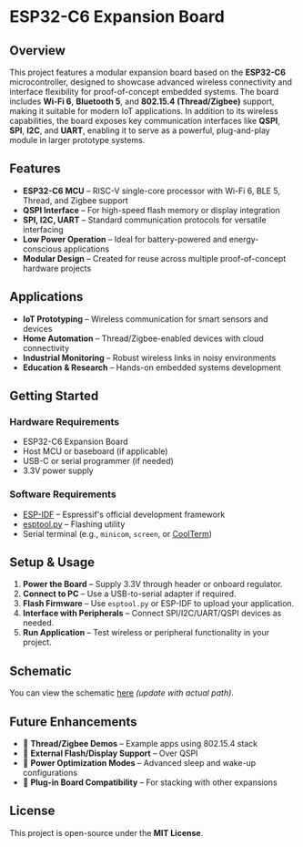 # ESP32-C6 Expansion Board

## Overview

This project features a modular expansion board based on the **ESP32-C6** microcontroller, designed to showcase advanced wireless connectivity and interface flexibility for proof-of-concept embedded systems. The board includes **Wi-Fi 6**, **Bluetooth 5**, and **802.15.4 (Thread/Zigbee)** support, making it suitable for modern IoT applications. In addition to its wireless capabilities, the board exposes key communication interfaces like **QSPI**, **SPI**, **I2C**, and **UART**, enabling it to serve as a powerful, plug-and-play module in larger prototype systems.

## Features

- **ESP32-C6 MCU** – RISC-V single-core processor with Wi-Fi 6, BLE 5, Thread, and Zigbee support
- **QSPI Interface** – For high-speed flash memory or display integration
- **SPI, I2C, UART** – Standard communication protocols for versatile interfacing
- **Low Power Operation** – Ideal for battery-powered and energy-conscious applications
- **Modular Design** – Created for reuse across multiple proof-of-concept hardware projects

## Applications

- **IoT Prototyping** – Wireless communication for smart sensors and devices
- **Home Automation** – Thread/Zigbee-enabled devices with cloud connectivity
- **Industrial Monitoring** – Robust wireless links in noisy environments
- **Education & Research** – Hands-on embedded systems development

## Getting Started

### Hardware Requirements

- ESP32-C6 Expansion Board
- Host MCU or baseboard (if applicable)
- USB-C or serial programmer (if needed)
- 3.3V power supply

### Software Requirements

- [ESP-IDF](https://docs.espressif.com/projects/esp-idf/en/latest/esp32c6/index.html) – Espressif's official development framework
- [esptool.py](https://github.com/espressif/esptool) – Flashing utility
- Serial terminal (e.g., `minicom`, `screen`, or [CoolTerm](https://freeware.the-meiers.org/))

## Setup & Usage

1. **Power the Board** – Supply 3.3V through header or onboard regulator.
2. **Connect to PC** – Use a USB-to-serial adapter if required.
3. **Flash Firmware** – Use `esptool.py` or ESP-IDF to upload your application.
4. **Interface with Peripherals** – Connect SPI/I2C/UART/QSPI devices as needed.
5. **Run Application** – Test wireless or peripheral functionality in your project.

## Schematic

You can view the schematic [here](Hardware/Schematic/ESP32-C6_Expansion_Schematic.pdf) *(update with actual path)*.

## Future Enhancements

- 🔹 **Thread/Zigbee Demos** – Example apps using 802.15.4 stack
- 🔹 **External Flash/Display Support** – Over QSPI
- 🔹 **Power Optimization Modes** – Advanced sleep and wake-up configurations
- 🔹 **Plug-in Board Compatibility** – For stacking with other expansions

## License

This project is open-source under the **MIT License**.

